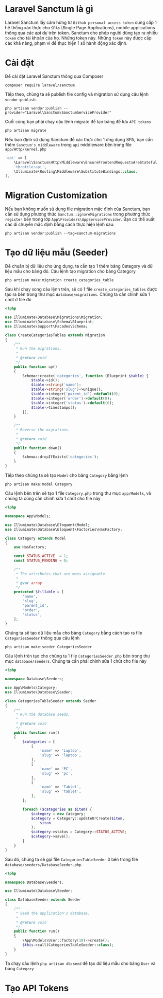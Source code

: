 # Laravel Sanctum là gì
Laravel Sanctum lấy cảm hứng từ `Github personal access token` cung cấp 1 hệ thống xác thực cho `SPAs` (Single Page Applications), mobile applications thông qua các api dự trên token. Sanctum cho phép người dùng tạo ra nhiều `token` cho tài khoản của họ. Những token này. Những `token` này được cấp các khả năng, phạm vi để thực hiện 1 số hành động xác định.

# Cài đặt
Để cài đặt Laravel Sanctum thông qua Composer
```
composer require laravel/sanctum
```

Tiếp theo, chúng ta sẽ publish file config và migration sử dụng câu lệnh `vendor:publish`:
```
php artisan vendor:publish --provider="Laravel\Sanctum\SanctumServiceProvider"
```

Cuối cùng bạn phải chạy câu lệnh migrate để tạo bảng để lưu `API tokens`
```
php artisan migrate
```

Nếu bạn định sử dụng Sanctum để xác thực cho 1 ứng dụng SPA, bạn cần thêm `Sanctum's middleware` trong `api` middleware bên trong file `app/Http/Kernel.php`
```php
'api' => [
    \Laravel\Sanctum\Http\Middleware\EnsureFrontendRequestsAreStateful::class,
    'throttle:api',
    \Illuminate\Routing\Middleware\SubstituteBindings::class,
],
```

# Migration Customization
Nếu bạn không muốn sử dụng file migration mặc định của Sanctum, bạn cần sử dụng phương thức `Sanctum::ignoreMigrations` trong phương thức `register` bên trong lớp `App\Providers\AppServiceProvider`. Bạn có thể xuất các di chuyển mặc định bằng cách thực hiện lệnh sau:
```
php artisan vendor:publish --tag=sanctum-migrations
```

# Tạo dữ liệu mẫu (Seeder)
Để chuẩn bị dữ liệu cho ứng dụng, ta cần tạo 1 thêm bảng Category và dữ liệu mẫu cho bảng đó. Câu lệnh tạo migration cho bảng Category
```
php artisan make:migration create_categories_table
```

Sau khi chạy xong câu lệnh trên, sẽ có 1 file `create_categories_tables` được tạo ra bên trong thư mục `database/migrations`. Chúng ta cần chỉnh sửa 1 chút ở file đó
```php
<?php

use Illuminate\Database\Migrations\Migration;
use Illuminate\Database\Schema\Blueprint;
use Illuminate\Support\Facades\Schema;

class CreateCategoriesTables extends Migration
{
    /**
     * Run the migrations.
     *
     * @return void
     */
    public function up()
    {
        Schema::create('categories', function (Blueprint $table) {
            $table->id();
            $table->string('name');
            $table->string('slug')->unique();
            $table->integer('parent_id')->default(0);
            $table->integer('order')->default(0);
            $table->integer('status')->default(0);
            $table->timestamps();
        });
    }

    /**
     * Reverse the migrations.
     *
     * @return void
     */
    public function down()
    {
        Schema::dropIfExists('categories');
    }
}
```

Tiếp theo chúng ta sẽ tạo `Model` cho bảng `Category` bằng lệnh
```
php artisan make:model Category
```

Câu lệnh bên trên sẽ tạo 1 file `Category.php` trong thư mục `app/Models`, và chúng ta cũng cần chỉnh sửa 1 chút cho file này
```php
<?php

namespace App\Models;

use Illuminate\Database\Eloquent\Model;
use Illuminate\Database\Eloquent\Factories\HasFactory;

class Category extends Model
{
    use HasFactory;

    const STATUS_ACTIVE  = 1;
    const STATUS_PENDING = 0;

    /**
     * The attributes that are mass assignable.
     *
     * @var array
     */
    protected $fillable = [
        'name',
        'slug',
        'parent_id',
        'order',
        'status',
    ];
}
```

Chúng ta sẽ tạo dữ liệu mẫu cho bảng `Category` bằng cách tạo ra file `CategoriesSeeder` thông qua câu lệnh
```
php artisan make:seeder CategoriesSeeder
```

Câu lệnh trên tạo cho chúng ta 1 file `CategoriesSeeder.php` bên trong thư mục `database/seeders`. Chúng ta cần phải chỉnh sửa 1 chút cho file này
```php
<?php

namespace Database\Seeders;

use App\Models\Category;
use Illuminate\Database\Seeder;

class CategoriesTableSeeder extends Seeder
{
    /**
     * Run the database seeds.
     *
     * @return void
     */
    public function run()
    {
        $categories = [
            [
                'name' => 'Laptop',
                'slug' => 'laptop',
            ],
            [
                'name' => 'PC',
                'slug' => 'pc',
            ],
            [
                'name' => 'Tablet',
                'slug' => 'tablet',
            ],
        ];

        foreach ($categories as $item) {
            $category = new Category;
            $category = Category::updateOrCreate($item,
                $item
            );
            $category->status = Category::STATUS_ACTIVE;
            $category->save();
        }
    }
}
```

Sau đó, chúng ta sẽ gọi file `CategoriesTableSeeder` ở bên trong file `database/seeders/DatabaseSeeder.php`.
```php
<?php

namespace Database\Seeders;

use Illuminate\Database\Seeder;

class DatabaseSeeder extends Seeder
{
    /**
     * Seed the application's database.
     *
     * @return void
     */
    public function run()
    {
        \App\Models\User::factory(10)->create();
        $this->call(CategoriesTableSeeder::class);
    }
}
```

Ta chạy câu lệnh `php artisan db:seed` để tạo dữ liệu mẫu cho bảng `User` và bảng `Category`

# Tạo API Tokens
